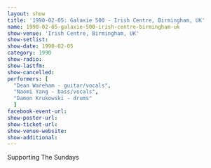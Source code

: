 ```yaml
---
layout: show
title: '1990-02-05: Galaxie 500 - Irish Centre, Birmingham, UK'
name: 1990-02-05-galaxie-500-irish-centre-birmingham-uk
show-venue: 'Irish Centre, Birmingham, UK'
show-setlist: 
show-date: 1990-02-05
category: 1990
show-radio: 
show-lastfm: 
show-cancelled: 
performers: [
  "Dean Wareham - guitar/vocals",
  "Naomi Yang - bass/vocals",
  "Damon Krukowski - drums"
  ]
facebook-event-url: 
show-poster-url: 
show-ticket-url: 
show-venue-website: 
show-additional: 
---
```


Supporting The Sundays